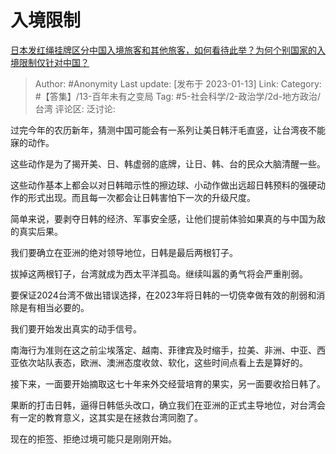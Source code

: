# 入境限制
[日本发红绳挂牌区分中国入境旅客和其他旅客，如何看待此举？为何个别国家的入境限制仅针对中国？](https://www.zhihu.com/question/578064400/answer/2843084794)

> Author: #Anonymity
> Last update: [发布于 2023-01-13]
> Link:
> Category: #【答集】/13-百年未有之变局
> Tag: #5-社会科学/2-政治学/2d-地方政治/台湾
> 评论区:
> 泛讨论:

过完今年的农历新年，猜测中国可能会有一系列让美日韩汗毛直竖，让台湾夜不能寐的动作。

这些动作是为了揭开美、日、韩虚弱的底牌，让日、韩、台的民众大脑清醒一些。

这些动作基本上都会以对日韩暗示性的擦边球、小动作做出远超日韩预料的强硬动作的形式出现。而且每一次都会让日韩害怕下一次的升级尺度。

简单来说，要剥夺日韩的经济、军事安全感，让他们提前体验如果真的与中国为敌的真实后果。

我们要确立在亚洲的绝对领导地位，日韩是最后两根钉子。

拔掉这两根钉子，台湾就成为西太平洋孤岛。继续叫嚣的勇气将会严重削弱。

要保证2024台湾不做出错误选择，在2023年将日韩的一切侥幸做有效的削弱和消除是有相当必要的。

我们要开始发出真实的动手信号。

南海行为准则在这之前尘埃落定、越南、菲律宾及时缩手，拉美、非洲、中亚、西亚依次站队表态，欧洲、澳洲态度收敛、软化，这些时间点看上去是算好的。

接下来，一面要开始摘取这七十年来外交经营培育的果实，另一面要收拾日韩了。

果断的打击日韩，逼得日韩低头改口，确立我们在亚洲的正式主导地位，对台湾会有一定的教育意义，这其实是在拯救台湾同胞了。

现在的拒签、拒绝过境可能只是刚刚开始。
